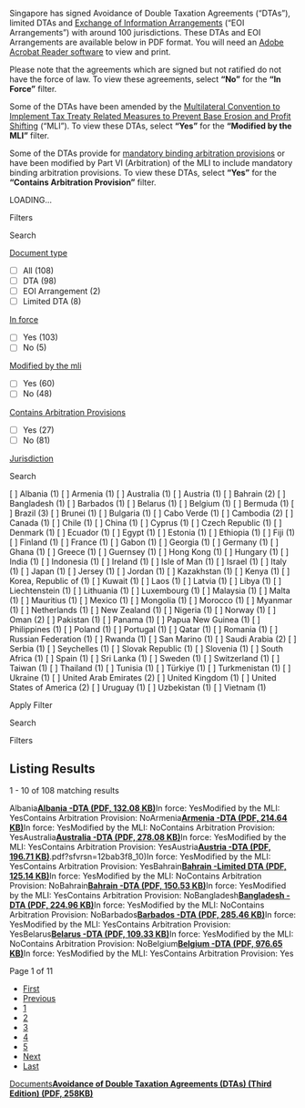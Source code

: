 Singapore has signed Avoidance of Double Taxation Agreements (“DTAs”), limited DTAs and [Exchange of Information Arrangements](https://www.iras.gov.sg/taxes/international-tax/international-tax-agreements-concluded-by-singapore/exchange-of-information-arrangements/view-administration-of-the-exchange-of-information-for-tax-purposes) (“EOI Arrangements”) with around 100 jurisdictions. These DTAs and EOI Arrangements
are available below in PDF format. You will need an [Adobe Acrobat Reader software](http://www.adobe.com/products/acrobat/readstep2.html "Adobe Acrobat Reader software") to
view and print.

Please note that the agreements which are signed but not ratified do not have the force of law. To view these agreements, select **“No”** for the **“In Force”** filter.

Some of the DTAs have been amended by the [Multilateral Convention to Implement Tax Treaty Related Measures to Prevent Base Erosion and Profit Shifting](https://www.iras.gov.sg/taxes/international-tax/international-tax-agreements-concluded-by-singapore/multilateral-convention-to-implement-tax-treaty-related-measures-to-prevent-base-erosion-and-profit-shifting) (“MLI”). To view these DTAs, select **“Yes”** for the **“Modified by the MLI”** filter.

Some of the DTAs provide for [mandatory binding arbitration provisions](https://www.iras.gov.sg/taxes/international-tax/dispute-prevention-and-resolution/mutual-agreement-procedure-(map)-and-arbitration) or have been modified by Part VI (Arbitration) of the MLI to include mandatory binding arbitration provisions. To view these DTAs, select **“Yes”** for the **“Contains Arbitration Provision”** filter.

LOADING...

Filters

Search

[Document type](https://www.iras.gov.sg/taxes/international-tax/international-tax-agreements-concluded-by-singapore/list-of-dtas-limited-dtas-and-eoi-arrangements?pg=1&indexCategories=all)

- [ ] All (108)
- [ ] DTA (98)
- [ ] EOI Arrangement (2)
- [ ] Limited DTA (8)

[In force](https://www.iras.gov.sg/taxes/international-tax/international-tax-agreements-concluded-by-singapore/list-of-dtas-limited-dtas-and-eoi-arrangements?pg=1&indexCategories=all)

- [ ] Yes (103)
- [ ] No (5)

[Modified by the mli](https://www.iras.gov.sg/taxes/international-tax/international-tax-agreements-concluded-by-singapore/list-of-dtas-limited-dtas-and-eoi-arrangements?pg=1&indexCategories=all)

- [ ] Yes (60)
- [ ] No (48)

[Contains Arbitration Provisions](https://www.iras.gov.sg/taxes/international-tax/international-tax-agreements-concluded-by-singapore/list-of-dtas-limited-dtas-and-eoi-arrangements?pg=1&indexCategories=all)

- [ ] Yes (27)
- [ ] No (81)

[Jurisdiction](https://www.iras.gov.sg/taxes/international-tax/international-tax-agreements-concluded-by-singapore/list-of-dtas-limited-dtas-and-eoi-arrangements?pg=1&indexCategories=all)

Search

[ ] Albania (1)
[ ] Armenia (1)
[ ] Australia (1)
[ ] Austria (1)
[ ] Bahrain (2)
[ ] Bangladesh (1)
[ ] Barbados (1)
[ ] Belarus (1)
[ ] Belgium (1)
[ ] Bermuda (1)
[ ] Brazil (3)
[ ] Brunei (1)
[ ] Bulgaria (1)
[ ] Cabo Verde (1)
[ ] Cambodia (2)
[ ] Canada (1)
[ ] Chile (1)
[ ] China (1)
[ ] Cyprus (1)
[ ] Czech Republic (1)
[ ] Denmark (1)
[ ] Ecuador (1)
[ ] Egypt (1)
[ ] Estonia (1)
[ ] Ethiopia (1)
[ ] Fiji (1)
[ ] Finland (1)
[ ] France (1)
[ ] Gabon (1)
[ ] Georgia (1)
[ ] Germany (1)
[ ] Ghana (1)
[ ] Greece (1)
[ ] Guernsey (1)
[ ] Hong Kong (1)
[ ] Hungary (1)
[ ] India (1)
[ ] Indonesia (1)
[ ] Ireland (1)
[ ] Isle of Man (1)
[ ] Israel (1)
[ ] Italy (1)
[ ] Japan (1)
[ ] Jersey (1)
[ ] Jordan (1)
[ ] Kazakhstan (1)
[ ] Kenya (1)
[ ] Korea, Republic of (1)
[ ] Kuwait (1)
[ ] Laos (1)
[ ] Latvia (1)
[ ] Libya (1)
[ ] Liechtenstein (1)
[ ] Lithuania (1)
[ ] Luxembourg (1)
[ ] Malaysia (1)
[ ] Malta (1)
[ ] Mauritius (1)
[ ] Mexico (1)
[ ] Mongolia (1)
[ ] Morocco (1)
[ ] Myanmar (1)
[ ] Netherlands (1)
[ ] New Zealand (1)
[ ] Nigeria (1)
[ ] Norway (1)
[ ] Oman (2)
[ ] Pakistan (1)
[ ] Panama (1)
[ ] Papua New Guinea (1)
[ ] Philippines (1)
[ ] Poland (1)
[ ] Portugal (1)
[ ] Qatar (1)
[ ] Romania (1)
[ ] Russian Federation (1)
[ ] Rwanda (1)
[ ] San Marino (1)
[ ] Saudi Arabia (2)
[ ] Serbia (1)
[ ] Seychelles (1)
[ ] Slovak
Republic (1)
[ ] Slovenia (1)
[ ] South Africa (1)
[ ] Spain (1)
[ ] Sri Lanka (1)
[ ] Sweden (1)
[ ] Switzerland (1)
[ ] Taiwan (1)
[ ] Thailand (1)
[ ] Tunisia (1)
[ ] Türkiye (1)
[ ] Turkmenistan (1)
[ ] Ukraine (1)
[ ] United Arab
Emirates (2)
[ ] United Kingdom (1)
[ ] United States of
America (2)
[ ] Uruguay (1)
[ ] Uzbekistan (1)
[ ] Vietnam (1)

Apply Filter

Search

Filters

## Listing Results

1 - 10 of 108 matching results

Albania[**Albania -DTA (PDF, 132.08 KB)**](https://www.iras.gov.sg/media/docs/default-source/dtas/singapore-albania-dta-(ratified)(mli)(1-jan-2021).pdf?sfvrsn=f0a623ed_11)In force: YesModified by the MLI: YesContains Arbitration Provision: NoArmenia[**Armenia -DTA (PDF, 214.64 KB)**](https://www.iras.gov.sg/media/docs/default-source/dtas/singapore-armenia-dta-(ratified)-(23-dec-2021).pdf?sfvrsn=fb03031b_10)In force: YesModified by the MLI: NoContains Arbitration Provision: YesAustralia[**Australia -DTA (PDF, 278.08 KB)**](https://www.iras.gov.sg/media/docs/default-source/dtas/singapore-australia-dta(ratified)(mli)(19-jul-2021).pdf?sfvrsn=5500c5d2_12)In force: YesModified by the MLI: YesContains Arbitration Provision: YesAustria[**Austria -DTA (PDF, 196.71 KB)**](https://www.iras.gov.sg/media/docs/default-source/dtas/singapore-austria-dta-(ratified)(mli)(19-july)-2021).pdf?sfvrsn=12bab3f8_10)In force: YesModified by the MLI: YesContains Arbitration Provision: YesBahrain[**Bahrain -Limited DTA (PDF, 125.14 KB)**](https://www.iras.gov.sg/media/docs/default-source/dtas/singaporebahrainlimiteddta.pdf?sfvrsn=7ac2cd65_11)In force: YesModified by the MLI: NoContains Arbitration Provision: NoBahrain[**Bahrain -DTA (PDF, 150.53 KB)**](https://www.iras.gov.sg/media/docs/default-source/dtas/singapore-bahrain-dta-(mli)-(1-jun-2022-upload).pdf?sfvrsn=6a4fbda8_7)In force: YesModified by the MLI: YesContains Arbitration Provision: NoBangladesh[**Bangladesh -DTA (PDF, 224.96 KB)**](https://www.iras.gov.sg/media/docs/default-source/dtas/singaporebangladeshdta.pdf?sfvrsn=9b6bb552_7)In force: YesModified by the MLI: NoContains Arbitration Provision: NoBarbados[**Barbados -DTA (PDF, 285.46 KB)**](https://www.iras.gov.sg/media/docs/default-source/dtas/singapore-barbados-dta-(ratified)(mli)(1apr2021)-v1-0.pdf?sfvrsn=62ca3b89_11)In force: YesModified by the MLI: YesContains Arbitration Provision: YesBelarus[**Belarus -DTA (PDF, 109.33 KB)**](https://www.iras.gov.sg/media/docs/default-source/dtas/singapore-belarus-dta-(ratified)-(27-dec-2013)29366a90-22f9-4685-8fec-5292368ae360.pdf?sfvrsn=1a872470_11)In force: YesModified by the MLI: NoContains Arbitration Provision: NoBelgium[**Belgium -DTA (PDF, 976.65 KB)**](https://www.iras.gov.sg/media/docs/default-source/dtas/singapore-belgium-dta-(ratified)(mli)(19-jul-2021).pdf?sfvrsn=805d0650_15)In force: YesModified by the MLI: YesContains Arbitration Provision: Yes

Page 1 of 11

- [First](https://www.iras.gov.sg/taxes/international-tax/international-tax-agreements-concluded-by-singapore/list-of-dtas-limited-dtas-and-eoi-arrangements?pg=1&indexCategories=all#)
- [Previous](https://www.iras.gov.sg/taxes/international-tax/international-tax-agreements-concluded-by-singapore/list-of-dtas-limited-dtas-and-eoi-arrangements?pg=1&indexCategories=all#)
- [1](https://www.iras.gov.sg/taxes/international-tax/international-tax-agreements-concluded-by-singapore/list-of-dtas-limited-dtas-and-eoi-arrangements?pg=1&indexCategories=all#)
- [2](https://www.iras.gov.sg/taxes/international-tax/international-tax-agreements-concluded-by-singapore/list-of-dtas-limited-dtas-and-eoi-arrangements?pg=1&indexCategories=all#)
- [3](https://www.iras.gov.sg/taxes/international-tax/international-tax-agreements-concluded-by-singapore/list-of-dtas-limited-dtas-and-eoi-arrangements?pg=1&indexCategories=all#)
- [4](https://www.iras.gov.sg/taxes/international-tax/international-tax-agreements-concluded-by-singapore/list-of-dtas-limited-dtas-and-eoi-arrangements?pg=1&indexCategories=all#)
- [5](https://www.iras.gov.sg/taxes/international-tax/international-tax-agreements-concluded-by-singapore/list-of-dtas-limited-dtas-and-eoi-arrangements?pg=1&indexCategories=all#)
- [Next](https://www.iras.gov.sg/taxes/international-tax/international-tax-agreements-concluded-by-singapore/list-of-dtas-limited-dtas-and-eoi-arrangements?pg=1&indexCategories=all#)
- [Last](https://www.iras.gov.sg/taxes/international-tax/international-tax-agreements-concluded-by-singapore/list-of-dtas-limited-dtas-and-eoi-arrangements?pg=1&indexCategories=all#)

[Documents**Avoidance of Double Taxation Agreements (DTAs) (Third Edition) (PDF, 258KB)**](https://www.iras.gov.sg/media/docs/default-source/e-tax/etaxguide_income-tax_avoidance-of-double-taxation-agreements-(dtas)_3rd-edition.pdf?sfvrsn=5b9f3b30_17)